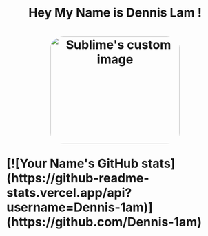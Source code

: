 <h1 align=center > Hey My Name is Dennis Lam !<h1>
 <p align=center>
 <img src="https://media.tenor.com/u66L8ea3EhMAAAAd/kid-goku-eating.gif" alt="Sublime's custom image" width=300 height=250 style="border-radius:10%"/>
 </p>
[![Your Name's GitHub stats](https://github-readme-stats.vercel.app/api?username=Dennis-1am)](https://github.com/Dennis-1am)
